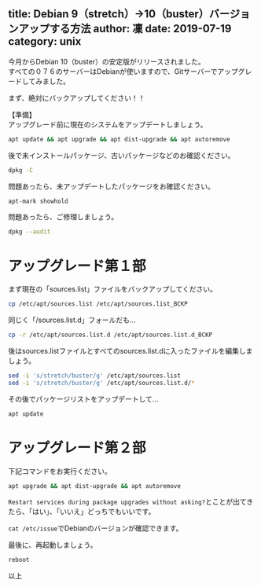 title: Debian 9（stretch）→10（buster）バージョンアップする方法
author: 凜
date: 2019-07-19
category: unix
----
今月からDebian 10（buster）の安定版がリリースされました。\
すべての０７６のサーバーはDebianが使いますので、Gitサーバーでアップグレードしてみました。

まず、絶対にバックアップしてください！！

【準備】\
アップグレード前に現在のシステムをアップデートしましょう。

```sh
apt update && apt upgrade && apt dist-upgrade && apt autoremove
```

後で未インストールパッケージ、古いパッケージなどのお確認ください。

```sh
dpkg -C
```

問題あったら、未アップデートしたパッケージをお確認ください。

```sh
apt-mark showhold
```

問題あったら、ご修理しましょう。

```sh
dpkg --audit
```

# アップグレード第１部

まず現在の「sources.list」ファイルをバックアップしてください。

```sh
cp /etc/apt/sources.list /etc/apt/sources.list_BCKP
```

同じく「/sources.list.d」フォールだも…

```sh
cp -r /etc/apt/sources.list.d /etc/apt/sources.list.d_BCKP
```

後はsources.listファイルとすべてのsources.list.dに入ったファイルを編集しましょう。

```sh
sed -i 's/stretch/buster/g' /etc/apt/sources.list
sed -i 's/stretch/buster/g' /etc/apt/sources.list.d/*
```

その後でパッケージリストをアップデートして…

```sh
apt update
```

# アップグレード第２部

下記コマンドをお実行ください。

```sh
apt upgrade && apt dist-upgrade && apt autoremove
```

`Restart services during package upgrades without asking?`とことが出てきたら、「はい」、「いいえ」どっちでもいいです。

`cat /etc/issue`でDebianのバージョンが確認できます。

最後に、再起動しましょう。

```sh
reboot
```

以上
